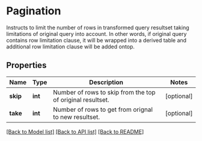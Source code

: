 # Pagination

Instructs to limit the number of rows in transformed query resultset taking limitations of original query into account. In other words, if original query contains row limitation clause, it will be wrapped into a derived table and additional row limitation clause will be added ontop.

## Properties
Name | Type | Description | Notes
------------ | ------------- | ------------- | -------------
**skip** | **int** | Number of rows to skip from the top of original resultset. | [optional] 
**take** | **int** | Number of rows to get from orignal to new resultset. | [optional] 

[[Back to Model list]](../README.md#documentation-for-models) [[Back to API list]](../README.md#documentation-for-api-endpoints) [[Back to README]](../README.md)


